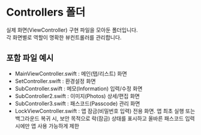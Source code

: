 # Controllers 폴더

실제 화면(ViewController) 구현 파일을 모아둔 폴더입니다.  
각 화면별로 역할이 명확한 뷰컨트롤러를 관리합니다.

## 포함 파일 예시
- MainViewController.swift : 메인(탭/리스트) 화면
- SetController.swift : 환경설정 화면
- SubController.swift : 메모(Information) 입력/수정 화면
- SubController2.swift : 이미지(Photos) 상세/편집 화면
- SubController3.swift : 패스코드(Passcode) 관리 화면
- LockViewController.swift :
앱 잠금(비밀번호 입력) 전용 화면.
앱 최초 실행 또는 백그라운드 복귀 시,
보안 목적으로 락(잠금) 상태를 표시하고
올바른 패스코드 입력 시에만 앱 사용 가능하게 제한
